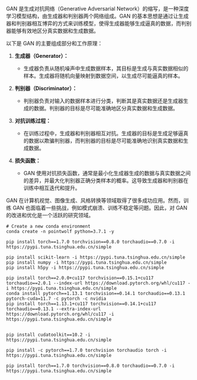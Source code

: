 GAN 是生成对抗网络（Generative Adversarial Network）的缩写，是一种深度学习模型结构，由生成器和判别器两个网络组成。GAN 的基本思想是通过让生成器和判别器相互博弈的方式来训练模型，使得生成器能够生成逼真的数据，而判别器能够有效地区分真实数据和生成数据。

以下是 GAN 的主要组成部分和工作原理：

1. **生成器（Generator）：**
   - 生成器负责从随机噪声中生成数据样本，其目标是生成与真实数据相似的样本。生成器将随机向量映射到数据空间，以生成尽可能逼真的样本。

2. **判别器（Discriminator）：**
   - 判别器负责对输入的数据样本进行分类，判断其是真实数据还是生成器生成的数据。判别器的目标是尽可能准确地区分真实数据和生成数据。

3. **对抗训练过程：**
   - 在训练过程中，生成器和判别器相互对抗。生成器的目标是生成足够逼真的数据以欺骗判别器，而判别器的目标是尽可能准确地识别真实数据和生成数据。

4. **损失函数：**
   - GAN 使用对抗损失函数，通常是最小化生成器生成的数据与真实数据之间的差异，并最大化判别器正确分类样本的概率。这导致生成器和判别器在训练中相互迭代和提升。

GAN 在计算机视觉、图像生成、风格转换等领域取得了很多成功应用。然而，训练 GAN 也面临着一些挑战，例如模式崩溃、训练不稳定等问题。因此，对 GAN 的改进和优化是一个活跃的研究领域。

```
# Create a new conda environment
conda create -n pointwolf python=3.7.1 -y

pip install torch==1.7.0 torchvision==0.8.0 torchaudio==0.7.0 -i https://pypi.tuna.tsinghua.edu.cn/simple

pip install scikit-learn -i https://pypi.tuna.tsinghua.edu.cn/simple
pip install numpy -i https://pypi.tuna.tsinghua.edu.cn/simple
pip install h5py -i https://pypi.tuna.tsinghua.edu.cn/simple

pip install torch==2.0.0+cu117 torchvision==0.15.1+cu117 torchaudio==2.0.1 --index-url https://download.pytorch.org/whl/cu117 -i https://pypi.tuna.tsinghua.edu.cn/simple
conda install pytorch==1.13.1 torchvision==0.14.1 torchaudio==0.13.1 pytorch-cuda=11.7 -c pytorch -c nvidia
pip install torch==1.13.1+cu117 torchvision==0.14.1+cu117 torchaudio==0.13.1 --extra-index-url https://download.pytorch.org/whl/cu117 -i https://pypi.tuna.tsinghua.edu.cn/simple


pip install cudatoolkit==10.2 -i https://pypi.tuna.tsinghua.edu.cn/simple

pip install -c pytorch==1.7.0 torchvision torchaudio torch -i https://pypi.tuna.tsinghua.edu.cn/simple

pip install torch==1.7.0 torchvision==0.8.0 torchaudio==0.7.0 -i https://pypi.tuna.tsinghua.edu.cn/simple


```

